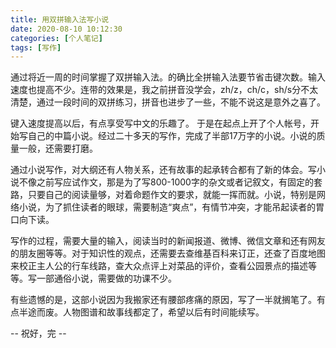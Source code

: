 ```yaml
---
title: 用双拼输入法写小说
date: 2020-08-10 10:12:30
categories: [个人笔记]
tags: [写作]
---
```


通过将近一周的时间掌握了双拼输入法。的确比全拼输入法要节省击键次数。输入速度也提高不少。连带的效果是，我之前拼音没学会，zh/z，ch/c，sh/s分不太清楚，通过一段时间的双拼练习，拼音也进步了一些，不能不说这是意外之喜了。

键入速度提高以后，有点享受写中文的乐趣了。 于是在起点上开了个人帐号，开始写自己的中篇小说。经过二十多天的写作，完成了半部17万字的小说。小说的质量一般，还需要打磨。

通过小说写作，对大纲还有人物关系，还有故事的起承转合都有了新的体会。写小说不像之前写应试作文，那是为了写800-1000字的杂文或者记叙文，有固定的套路，只要自己的阅读量够，对着命题作文的要求，就能一挥而就。小说，特别是网络小说，为了抓住读者的眼球，需要制造“爽点”，有情节冲突，才能吊起读者的胃口向下读。 

写作的过程，需要大量的输入，阅读当时的新闻报道、微博、微信文章和还有网友的朋友圈等等。对于知识性的观点，还需要去查维基百科来订正，还查了百度地图来校正主人公的行车线路，查大众点评上对菜品的评价，查看公园景点的描述等等。写一部通俗小说，需要做的功课不少。

有些遗憾的是，这部小说因为我搬家还有腰部疼痛的原因，写了一半就搁笔了。有点半途而废。人物图谱和故事线都定了，希望以后有时间能续写。  

-- 祝好，完 --